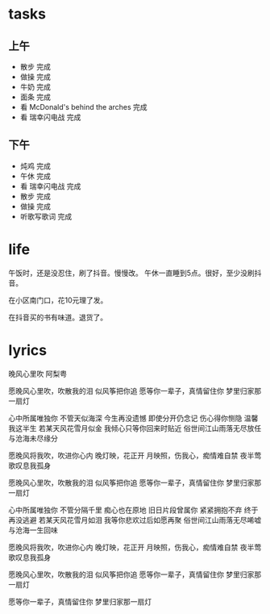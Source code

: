 # tasks
## 上午
* 散步 完成
* 做操 完成
* 牛奶 完成
* 面条 完成
* 看 McDonald's behind the arches 完成
* 看 瑞幸闪电战 完成
## 下午
* 炖鸡 完成
* 午休 完成
* 看 瑞幸闪电战 完成
* 散步 完成
* 做操 完成
* 听歌写歌词 完成

# life
午饭时，还是没忍住，刷了抖音。慢慢改。
午休一直睡到5点。很好，至少没刷抖音。

在小区南门口，花10元理了发。

在抖音买的书有味道。退货了。

# lyrics
晚风心里吹
  阿梨粤

愿晚风心里吹，吹散我的泪
似风筝把你追
愿等你一辈子，真情留住你
梦里归家那一扇灯

心中所属唯独你
不管天似海深
今生再没遗憾
即使分开仍念记
伤心得你恻隐
温馨我这半生
若某天风花雪月似金
我倾心只等你回来时贴近
俗世间江山雨落无尽放任
与沧海未尽缘分

愿晚风将我吹，吹进你心内
晚灯映，花正开
月映照，伤我心，痴情难自禁
夜半莺歌叹息我孤身

愿晚风心里吹，吹散我的泪
似风筝把你追
愿等你一辈子，真情留住你
梦里归家那一扇灯

心中所属唯独你
不管分隔千里
痴心也在原地
旧日片段曾属你
紧紧拥抱不弃
终于再没逃避
若某天风花雪月如泪
我等你悲欢过后如愿再聚
俗世间江山雨落无尽唏嘘
与沧海一生回味

愿晚风将我吹，吹进你心内
晚灯映，花正开
月映照，伤我心，痴情难自禁
夜半莺歌叹息我孤身

愿晚风心里吹，吹散我的泪
似风筝把你追
愿等你一辈子，真情留住你
梦里归家那一扇灯

愿等你一辈子，真情留住你
梦里归家那一扇灯

